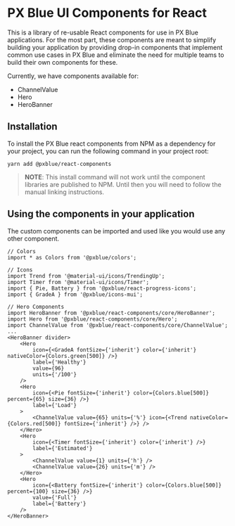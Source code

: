 # PX Blue UI Components for React
This is a library of re-usable React components for use in PX Blue applications. For the most part, these components are meant to simplify building your application by providing drop-in components that implement common use cases in PX Blue and eliminate the need for multiple teams to build their own components for these.

Currently, we have components available for:
* ChannelValue
* Hero
* HeroBanner

## Installation
To install the PX Blue react components from NPM as a dependency for your project, you can run the following command in your project root:
```
yarn add @pxblue/react-components
```
> **NOTE**: This install command will not work until the component libraries are published to NPM. Until then you will need to follow the manual linking instructions.

## Using the components in your application
The custom components can be imported and used like you would use any other component.

```
// Colors
import * as Colors from '@pxblue/colors';

// Icons
import Trend from '@material-ui/icons/TrendingUp';
import Timer from '@material-ui/icons/Timer';
import { Pie, Battery } from '@pxblue/react-progress-icons';
import { GradeA } from '@pxblue/icons-mui';

// Hero Components
import HeroBanner from '@pxblue/react-components/core/HeroBanner';
import Hero from '@pxblue/react-components/core/Hero';
import ChannelValue from '@pxblue/react-components/core/ChannelValue';
...
<HeroBanner divider>
    <Hero
        icon={<GradeA fontSize={'inherit'} color={'inherit'} nativeColor={Colors.green[500]} />}
        label={'Healthy'}
        value={96}
        units={'/100'}
    />
    <Hero
        icon={<Pie fontSize={'inherit'} color={Colors.blue[500]} percent={65} size={36} />}
        label={'Load'}
    >
        <ChannelValue value={65} units={'%'} icon={<Trend nativeColor={Colors.red[500]} fontSize={'inherit'} />} />
    </Hero>
    <Hero
        icon={<Timer fontSize={'inherit'} color={'inherit'} />}
        label={'Estimated'}
    >
        <ChannelValue value={1} units={'h'} />
        <ChannelValue value={26} units={'m'} />
    </Hero>
    <Hero
        icon={<Battery fontSize={'inherit'} color={Colors.blue[500]} percent={100} size={36} />}
        value={'Full'}
        label={'Battery'}
    />
</HeroBanner>
```
